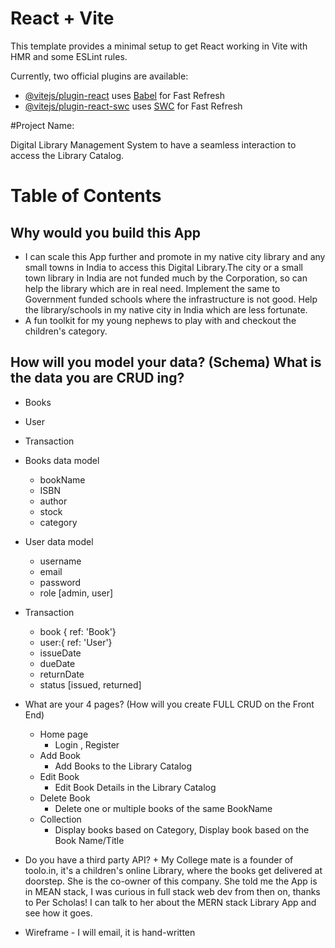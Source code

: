 # React + Vite

This template provides a minimal setup to get React working in Vite with HMR and some ESLint rules.

Currently, two official plugins are available:

- [@vitejs/plugin-react](https://github.com/vitejs/vite-plugin-react/blob/main/packages/plugin-react/README.md) uses [Babel](https://babeljs.io/) for Fast Refresh
- [@vitejs/plugin-react-swc](https://github.com/vitejs/vite-plugin-react-swc) uses [SWC](https://swc.rs/) for Fast Refresh


#Project Name:

Digital Library Management System to have a seamless interaction to access the Library Catalog.

# Table of Contents

## Why would you build this App
+ I can scale this App further and promote in my native city library and any small towns in India to access this Digital Library.The city or a small town library in India are not funded much by the Corporation, so can help the library which are in real need. Implement the same to Government funded schools where the infrastructure is not good. Help the library/schools in my native city in India which are less fortunate.
+ A fun toolkit for my young nephews to play with and checkout the children's category. 

## How will you model your data? (Schema) What is the data you are CRUD ing?
+ Books
+ User
+ Transaction

+ Books data model
  + bookName
  + ISBN
  + author
  + stock
  + category
   
+ User data model
  + username
  + email
  + password
  + role [admin, user]
 
+ Transaction
   + book { ref: 'Book'}
   + user:{ ref: 'User'}
   + issueDate
   + dueDate
   + returnDate
   + status [issued, returned]

+ What are your 4 pages? (How will you create FULL CRUD on the Front End)
   + Home page
      + Login , Register
   + Add Book
      + Add Books to the Library Catalog
   + Edit Book
      + Edit Book Details in the Library Catalog
   + Delete Book
      + Delete one or multiple books of the same BookName
   + Collection
      + Display books based on Category, Display book based on the Book Name/Title
 
+ Do you have a third party API?
      + My College mate is a founder of toolo.in, it's a children's online Library, where the books get delivered at doorstep. She is the co-owner of this company. She told me the App is in MEAN stack, I was curious in full stack web dev from then on, thanks to Per Scholas! I can talk to her about the MERN stack Library App and see how it goes.


+ Wireframe - I will email, it is hand-written

  

